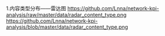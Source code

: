 1.内容类型分布——雷达图
https://github.com/Lnna/network-kpi-analysis/raw/master/data/radar_content_type.png
https://github.com/Lnna/network-kpi-analysis/blob/master/data/radar_content_type.png